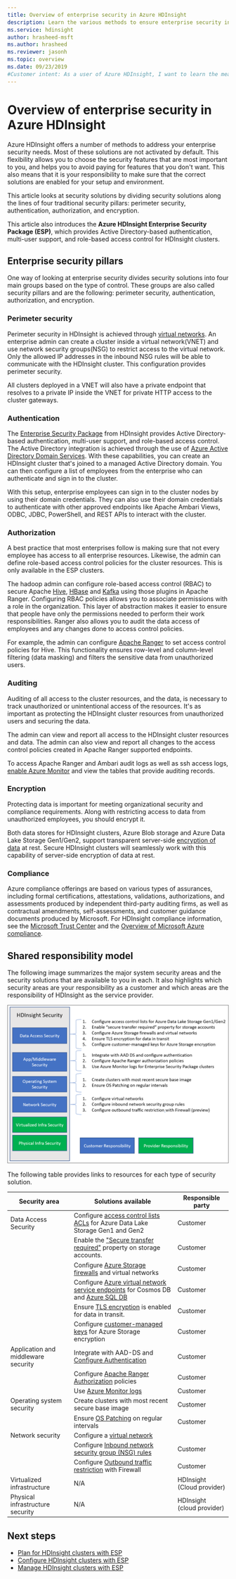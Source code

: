 ```yaml
---
title: Overview of enterprise security in Azure HDInsight
description: Learn the various methods to ensure enterprise security in Azure HDInsight.
ms.service: hdinsight
author: hrasheed-msft
ms.author: hrasheed
ms.reviewer: jasonh
ms.topic: overview
ms.date: 09/23/2019
#Customer intent: As a user of Azure HDInsight, I want to learn the means that Azure HDInsight offers to ensure security for the enterprise.
---
```


# Overview of enterprise security in Azure HDInsight

Azure HDInsight offers a number of methods to address your enterprise security needs. Most of these solutions are not activated by default. This flexibility allows you to choose the security features that are most important to you, and helps you to avoid paying for features that you don't want. This also means that it is your responsibility to make sure that the correct solutions are enabled for your setup and environment.

This article looks at security solutions by dividing security solutions along the lines of four traditional security pillars: perimeter security, authentication, authorization, and encryption.

This article also introduces the **Azure HDInsight Enterprise Security Package (ESP)**, which provides Active Directory-based authentication, multi-user support, and role-based access control for HDInsight clusters.

## Enterprise security pillars

One way of looking at enterprise security divides security solutions into four main groups based on the type of control. These groups are also called security pillars and are the following: perimeter security, authentication, authorization, and encryption.

### Perimeter security

Perimeter security in HDInsight is achieved through [virtual networks](../hdinsight-plan-virtual-network-deployment.md). An enterprise admin can create a cluster inside a virtual network(VNET) and use network security groups(NSG) to restrict access to the virtual network. Only the allowed IP addresses in the inbound NSG rules will be able to communicate with the HDInsight cluster. This configuration provides perimeter security.

All clusters deployed in a VNET will also have a private endpoint that resolves to a private IP inside the VNET for private HTTP access to the cluster gateways.

### Authentication

The [Enterprise Security Package](apache-domain-joined-architecture.md) from HDInsight provides Active Directory-based authentication, multi-user support, and role-based access control. The Active Directory integration is achieved through the use of [Azure Active Directory Domain Services](../../active-directory-domain-services/overview.md). With these capabilities, you can create an HDInsight cluster that's joined to a managed Active Directory domain. You can then configure a list of employees from the enterprise who can authenticate and sign in to the cluster.

With this setup, enterprise employees can sign in to the cluster nodes by using their domain credentials. They can also use their domain credentials to authenticate with other approved endpoints like Apache Ambari Views, ODBC, JDBC, PowerShell, and REST APIs to interact with the cluster. 

### Authorization

A best practice that most enterprises follow is making sure that not every employee has access to all enterprise resources. Likewise, the admin can define role-based access control policies for the cluster resources. This is only available in the ESP clusters.

The hadoop admin can configure role-based access control (RBAC) to secure Apache [Hive](apache-domain-joined-run-hive.md), [HBase](apache-domain-joined-run-hbase.md) and [Kafka](apache-domain-joined-run-kafka.md) using those plugins in Apache Ranger. Configuring RBAC policies allows you to associate permissions with a role in the organization. This layer of abstraction makes it easier to ensure that people have only the permissions needed to perform their work responsibilities. Ranger also allows you to audit the data access of employees and any changes done to access control policies.

For example, the admin can configure [Apache Ranger](https://ranger.apache.org/) to set access control policies for Hive. This functionality ensures row-level and column-level filtering (data masking) and filters the sensitive data from unauthorized users.

### Auditing

Auditing of all access to the cluster resources, and the data, is necessary to track unauthorized or unintentional access of the resources. It's as important as protecting the HDInsight cluster resources from unauthorized users and securing the data.

The admin can view and report all access to the HDInsight cluster resources and data. The admin can also view and report all changes to the access control policies created in Apache Ranger supported endpoints. 

To access Apache Ranger and Ambari audit logs as well as ssh access logs, [enable Azure Monitor](../hdinsight-hadoop-oms-log-analytics-tutorial.md#cluster-auditing) and view the tables that provide auditing records.

### Encryption

Protecting data is important for meeting organizational security and compliance requirements. Along with restricting access to data from unauthorized employees, you should encrypt it.

Both data stores for HDInsight clusters, Azure Blob storage and Azure Data Lake Storage Gen1/Gen2, support transparent server-side [encryption of data](../../storage/common/storage-service-encryption.md) at rest. Secure HDInsight clusters will seamlessly work with this capability of server-side encryption of data at rest.

### Compliance

Azure compliance offerings are based on various types of assurances, including formal certifications, attestations, validations, authorizations, and assessments produced by independent third-party auditing firms, as well as contractual amendments, self-assessments, and customer guidance documents produced by Microsoft. For HDInsight compliance information, see the [Microsoft Trust Center](https://www.microsoft.com/trust-center) and the [Overview of Microsoft Azure compliance](https://gallery.technet.microsoft.com/Overview-of-Azure-c1be3942).

## Shared responsibility model

The following image summarizes the major system security areas and the security solutions that are available to you in each. It also highlights which security areas are your responsibility as a customer and which areas are the responsibility of HDInsight as the service provider.

![HDInsight shared responsibilities diagram](./media/hdinsight-security-overview/hdinsight-shared-responsibility.png)

The following table provides links to resources for each type of security solution.

| Security area | Solutions available | Responsible party |
|---|---|---|
| Data Access Security | Configure [access control lists ACLs](../../storage/blobs/data-lake-storage-access-control.md) for Azure Data Lake Storage Gen1 and Gen2  | Customer |
|  | Enable the ["Secure transfer required"](../../storage/common/storage-require-secure-transfer.md) property on storage accounts. | Customer |
|  | Configure [Azure Storage firewalls](../../storage/common/storage-network-security.md) and virtual networks | Customer |
|  | Configure [Azure virtual network service endpoints](https://docs.microsoft.com/azure/virtual-network/virtual-network-service-endpoints-overview) for Cosmos DB and [Azure SQL DB](https://docs.microsoft.com/azure/sql-database/sql-database-vnet-service-endpoint-rule-overview) | Customer |
|  | Ensure [TLS encryption](../../storage/common/storage-security-tls.md) is enabled for data in transit. | Customer |
|  | Configure [customer-managed keys](../../storage/common/storage-encryption-keys-portal.md) for Azure Storage encryption | Customer |
| Application and middleware security | Integrate with AAD-DS and [Configure Authentication](apache-domain-joined-configure-using-azure-adds.md) | Customer |
|  | Configure [Apache Ranger Authorization](apache-domain-joined-run-hive.md) policies | Customer |
|  | Use [Azure Monitor logs](../hdinsight-hadoop-oms-log-analytics-tutorial.md) | Customer |
| Operating system security | Create clusters with most recent secure base image | Customer |
|  | Ensure [OS Patching](../hdinsight-os-patching.md) on regular intervals | Customer |
| Network security | Configure a [virtual network](../hdinsight-plan-virtual-network-deployment.md) |
|  | Configure [Inbound network security group (NSG) rules](../hdinsight-plan-virtual-network-deployment.md#networktraffic) | Customer |
|  | Configure [Outbound traffic restriction](../hdinsight-restrict-outbound-traffic.md) with Firewall | Customer |
| Virtualized infrastructure | N/A | HDInsight (Cloud provider) |
| Physical infrastructure security | N/A | HDInsight (cloud provider) |

## Next steps

* [Plan for HDInsight clusters with ESP](apache-domain-joined-architecture.md)
* [Configure HDInsight clusters with ESP](apache-domain-joined-configure.md)
* [Manage HDInsight clusters with ESP](apache-domain-joined-manage.md)
